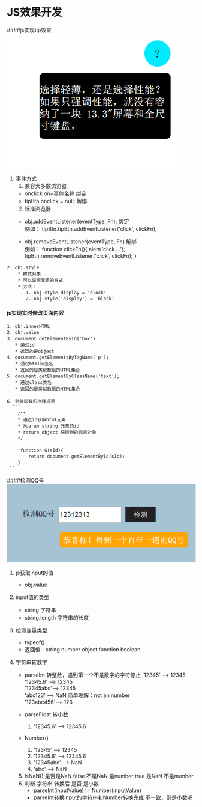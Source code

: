 JS效果开发
====
####js实现tip效果
   ![image](https://github.com/leogyy/javascript/raw/master/preview-img/tip.png)

   1. 事件方式
      1. 兼容大多数浏览器
        * onclick on+事件名称       绑定
        * tipBtn.onclick = null;   解绑
      2. 标准浏览器
        * obj.addEventListener(eventType, Fn);     绑定 <br>
          例如： tipBtn.tipBtn.addEventListener('click', clickFn);

        * obj.removeEventListener(eventType, Fn)  解绑<br>
         例如： function clickFn(){
     				alert('click....');
     				tipBtn.removeEventListener('click', clickFn);
     		}

    2. obj.style
        * 样式对象
        * 可以设置元素的样式
        * 方式：
           1. obj.style.display = 'block'
           2. obj.style['display'] = 'block'

#### js实现实时修改页面内容
    1. obj.innerHTML
    2. obj.value
    3. document.getElementById('box')
       * 通过id
       * 返回的是object
    4. document.getElementsByTagName('p');
       * 通过html标签名
       * 返回的是类似数组的HTML集合
    5. document.getElementByClassName('text');
       * 通过class类名
       * 返回的是类似数组的HTML集合

    6. 封装函数和注释规范
      ```
        /**
        * 通过id获取html元素
        * @param string 元素的id
        * return object 获取到的元素对象
        */

         function G(sId){
       	 	return document.getElementById(sId);
       	}
    ```    

####检测QQ号
 ![image](https://github.com/leogyy/javascript/raw/master/preview-img/qqcheck.png)
 <br>
  1. js获取input的值
      * obj.value
  2. input值的类型
      * string 字符串
      * string.length 字符串的长度
  3. 检测变量类型
      * typeof()
      * 返回值：string number object function boolean
 4. 字符串转数字
      * parseInt 转整数，遇到第一个不是数字的字符停止
           '12345'   --> 12345 <br>
           '12345.6' --> 12345 <br>
           '12345abc'--> 12345 <br>
           'abc123'  --> NaN   简单理解：not an number <br>
           '123abc456'--> 123 <br>

      * parseFloat 转小数
          1. '12345.6' --> 12345.6

      * Number()
          1. '12345'    --> 12345
          2. '12345.6'  --> 12345.6
          3. '12345abc' --> NaN
          4. 'abc'      --> NaN

    5. isNaN() 是否是NaN
               false  不是NaN 是number
               true   是NaN   不是number
    6. 判断 字符串 转换后 是否 是小数
          * parseInt(inputValue) != Number(inputValue)
          * parseInt转换input的字符串和Number转换完成
                不一致，则是小数吧
